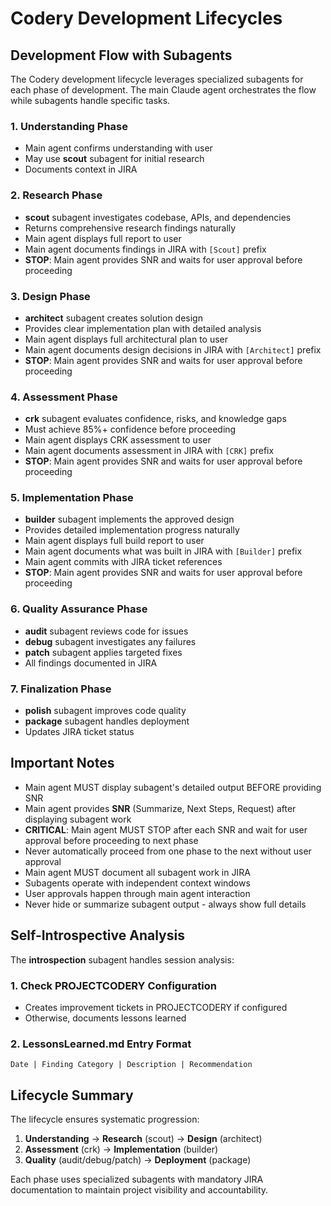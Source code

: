 # Codery Development Lifecycles

## Development Flow with Subagents

The Codery development lifecycle leverages specialized subagents for each phase of development. The main Claude agent orchestrates the flow while subagents handle specific tasks.

### 1. **Understanding Phase**
- Main agent confirms understanding with user
- May use **scout** subagent for initial research
- Documents context in JIRA

### 2. **Research Phase**
- **scout** subagent investigates codebase, APIs, and dependencies
- Returns comprehensive research findings naturally
- Main agent displays full report to user
- Main agent documents findings in JIRA with `[Scout]` prefix
- **STOP**: Main agent provides SNR and waits for user approval before proceeding

### 3. **Design Phase**
- **architect** subagent creates solution design
- Provides clear implementation plan with detailed analysis
- Main agent displays full architectural plan to user
- Main agent documents design decisions in JIRA with `[Architect]` prefix
- **STOP**: Main agent provides SNR and waits for user approval before proceeding

### 4. **Assessment Phase**
- **crk** subagent evaluates confidence, risks, and knowledge gaps
- Must achieve 85%+ confidence before proceeding
- Main agent displays CRK assessment to user
- Main agent documents assessment in JIRA with `[CRK]` prefix
- **STOP**: Main agent provides SNR and waits for user approval before proceeding

### 5. **Implementation Phase**
- **builder** subagent implements the approved design
- Provides detailed implementation progress naturally
- Main agent displays full build report to user
- Main agent documents what was built in JIRA with `[Builder]` prefix
- Main agent commits with JIRA ticket references
- **STOP**: Main agent provides SNR and waits for user approval before proceeding

### 6. **Quality Assurance Phase**
- **audit** subagent reviews code for issues
- **debug** subagent investigates any failures
- **patch** subagent applies targeted fixes
- All findings documented in JIRA

### 7. **Finalization Phase**
- **polish** subagent improves code quality
- **package** subagent handles deployment
- Updates JIRA ticket status

## Important Notes

- Main agent MUST display subagent's detailed output BEFORE providing SNR
- Main agent provides **SNR** (Summarize, Next Steps, Request) after displaying subagent work
- **CRITICAL**: Main agent MUST STOP after each SNR and wait for user approval before proceeding to next phase
- Never automatically proceed from one phase to the next without user approval
- Main agent MUST document all subagent work in JIRA
- Subagents operate with independent context windows
- User approvals happen through main agent interaction
- Never hide or summarize subagent output - always show full details

## Self-Introspective Analysis

The **introspection** subagent handles session analysis:

### 1. Check PROJECTCODERY Configuration
- Creates improvement tickets in PROJECTCODERY if configured
- Otherwise, documents lessons learned

### 2. LessonsLearned.md Entry Format
```
Date | Finding Category | Description | Recommendation
```

## Lifecycle Summary

The lifecycle ensures systematic progression:

1. **Understanding** → **Research** (scout) → **Design** (architect)
2. **Assessment** (crk) → **Implementation** (builder)
3. **Quality** (audit/debug/patch) → **Deployment** (package)

Each phase uses specialized subagents with mandatory JIRA documentation to maintain project visibility and accountability.